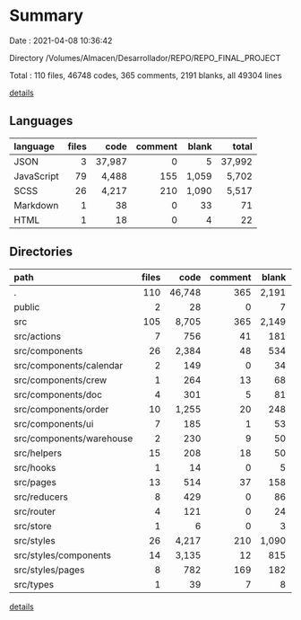 # Summary

Date : 2021-04-08 10:36:42

Directory /Volumes/Almacen/Desarrollador/REPO/REPO_FINAL_PROJECT

Total : 110 files,  46748 codes, 365 comments, 2191 blanks, all 49304 lines

[details](details.md)

## Languages
| language | files | code | comment | blank | total |
| :--- | ---: | ---: | ---: | ---: | ---: |
| JSON | 3 | 37,987 | 0 | 5 | 37,992 |
| JavaScript | 79 | 4,488 | 155 | 1,059 | 5,702 |
| SCSS | 26 | 4,217 | 210 | 1,090 | 5,517 |
| Markdown | 1 | 38 | 0 | 33 | 71 |
| HTML | 1 | 18 | 0 | 4 | 22 |

## Directories
| path | files | code | comment | blank | total |
| :--- | ---: | ---: | ---: | ---: | ---: |
| . | 110 | 46,748 | 365 | 2,191 | 49,304 |
| public | 2 | 28 | 0 | 7 | 35 |
| src | 105 | 8,705 | 365 | 2,149 | 11,219 |
| src/actions | 7 | 756 | 41 | 181 | 978 |
| src/components | 26 | 2,384 | 48 | 534 | 2,966 |
| src/components/calendar | 2 | 149 | 0 | 34 | 183 |
| src/components/crew | 1 | 264 | 13 | 68 | 345 |
| src/components/doc | 4 | 301 | 5 | 81 | 387 |
| src/components/order | 10 | 1,255 | 20 | 248 | 1,523 |
| src/components/ui | 7 | 185 | 1 | 53 | 239 |
| src/components/warehouse | 2 | 230 | 9 | 50 | 289 |
| src/helpers | 15 | 208 | 18 | 50 | 276 |
| src/hooks | 1 | 14 | 0 | 5 | 19 |
| src/pages | 13 | 514 | 37 | 158 | 709 |
| src/reducers | 8 | 429 | 0 | 86 | 515 |
| src/router | 4 | 121 | 0 | 24 | 145 |
| src/store | 1 | 6 | 0 | 3 | 9 |
| src/styles | 26 | 4,217 | 210 | 1,090 | 5,517 |
| src/styles/components | 14 | 3,135 | 12 | 815 | 3,962 |
| src/styles/pages | 8 | 782 | 169 | 182 | 1,133 |
| src/types | 1 | 39 | 7 | 8 | 54 |

[details](details.md)